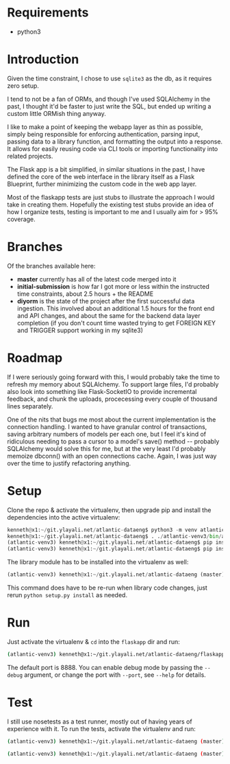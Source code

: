 
# Requirements

  * python3

# Introduction

Given the time constraint, I chose to use `sqlite3` as the db, as it requires
zero setup.

I tend to not be a fan of ORMs, and though I've used SQLAlchemy in the past, I
thought it'd be faster to just write the SQL, but ended up writing a custom
little ORMish thing anyway.

I like to make a point of keeping the webapp layer as thin as possible, simply
being responsible for enforcing authentication, parsing input, passing data to
a library function, and formatting the output into a response.  It allows for
easily reusing code via CLI tools or importing functionality into related projects.

The Flask app is a bit simplified, in similar situations in the past, I have
defined the core of the web interface in the library itself as a Flask
Blueprint, further minimizing the custom code in the web app layer.

Most of the flaskapp tests are just stubs to illustrate the approach I would
take in creating them.  Hopefully the existing test stubs provide an idea of
how I organize tests, testing is important to me and I usually aim for > 95%
coverage.

# Branches

Of the branches available here:

  * **master** currently has all of the latest code merged into it
  * **initial-submission** is how far I got more or less within the instructed
    time constraints, about 2.5 hours + the README
  * **diyorm** is the state of the project after the first successful data
    ingestion.  This involved about an additional 1.5 hours for the front end
    and API changes, and about the same for the backend data layer completion
    (if you don't count time wasted trying to get FOREIGN KEY and TRIGGER
    support working in my sqlite3)

# Roadmap

If I were seriously going forward with this, I would probably take the time to
refresh my memory about SQLAlchemy.  To support large files, I'd probably also
look into something like Flask-SocketIO to provide incremental feedback, and
chunk the uploads, procecessing every couple of thousand lines separately.

One of the nits that bugs me most about the current implementation is the
connection handling.  I wanted to have granular control of transactions,
saving arbitrary numbers of models per each one, but I feel it's kind of
ridiculous needing to pass a cursor to a model's save() method -- probably
SQLAlchemy would solve this for me, but at the very least I'd probably memoize
dbconn() with an open connections cache.  Again, I was just way over the time
to justify refactoring anything.

# Setup

Clone the repo & activate the virtualenv, then upgrade pip and install the
dependencies into the active virtualenv:
```python
kenneth@x1:~/git.ylayali.net/atlantic-dataeng$ python3 -m venv atlantic-venv3
kenneth@x1:~/git.ylayali.net/atlantic-dataeng$ . ./atlantic-venv3/bin/activate 
(atlantic-venv3) kenneth@x1:~/git.ylayali.net/atlantic-dataeng$ pip install -U pip
(atlantic-venv3) kenneth@x1:~/git.ylayali.net/atlantic-dataeng$ pip install -U -r requirements.txt
```

The library module has to be installed into the virtualenv as well:
```python
(atlantic-venv3) kenneth@x1:~/git.ylayali.net/atlantic-dataeng (master)$ python setup.py install
```

This command does have to be re-run when library code changes, just rerun
`python setup.py install` as needed.

# Run

Just activate the virtualenv & `cd` into the `flaskapp` dir and run:

```sh
(atlantic-venv3) kenneth@x1:~/git.ylayali.net/atlantic-dataeng/flaskapp$ python ./app.py
```

The default port is 8888.  You can enable debug mode by passing the `--debug`
argument, or change the port with `--port`, see `--help` for details.


# Test

I still use nosetests as a test runner, mostly out of having years of
experience with it.  To run the tests, activate the virtualenv and run:

```sh
(atlantic-venv3) kenneth@x1:~/git.ylayali.net/atlantic-dataeng (master)$ nosetests -v ./flaskapp/

(atlantic-venv3) kenneth@x1:~/git.ylayali.net/atlantic-dataeng (master)$ nosetests -v ./atldata/
```

